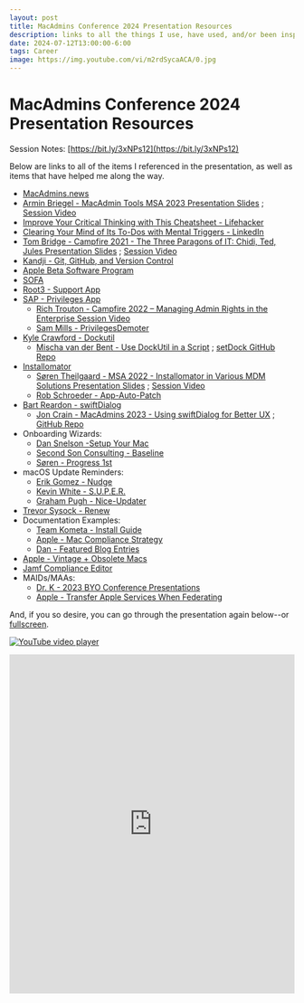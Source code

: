 ```yaml
---
layout: post
title: MacAdmins Conference 2024 Presentation Resources
description: links to all the things I use, have used, and/or been inspired by in my career
date: 2024-07-12T13:00:00-6:00
tags: Career
image: https://img.youtube.com/vi/m2rdSycaACA/0.jpg
---
```

# MacAdmins Conference 2024 Presentation Resources

Session Notes: [https://bit.ly/3xNPs12](https://bit.ly/3xNPs12)

Below are links to all of the items I referenced in the presentation, as well as items that have helped me along the way.

- [MacAdmins.news](https://macadmins.news)
- [Armin Briegel - MacAdmin Tools MSA 2023 Presentation Slides](https://docs.macsysadmin.se/2023/pdf/day4session3.pdf) ; [Session Video](https://docs.macsysadmin.se/2023/video_h265/Day4Session3.mp4)
- [Improve Your Critical Thinking with This Cheatsheet - Lifehacker](https://web.archive.org/web/20230912154712/https:/lifehacker.com/improve-your-critical-thinking-with-this-cheatsheet-1843678157)
- [Clearing Your Mind of Its To-Dos with Mental Triggers - LinkedIn](https://www.linkedin.com/learning/time-management-fundamentals-14548057/clearing-your-mind-of-its-to-dos-with-mental-triggers)
- [Tom Bridge - Campfire 2021 - The Three Paragons of IT: Chidi, Ted, Jules Presentation Slides](https://tombridge.com/2021/07/08/the-three-paragons-of-it-chidi-ted-jules/) ; [Session Video](https://www.youtube.com/embed/MAPRodESB-0)
- [Kandji - Git, GitHub, and Version Control](https://blog.kandji.io/git-github-and-version-control)
- [Apple Beta Software Program](https://beta.apple.com/it)
- [SOFA](http://sofa.macadmins.io/)
- [Root3 - Support App](https://github.com/root3nl/SupportApp)
- [SAP - Privileges App](https://github.com/SAP/macOS-enterprise-privileges)
  - [Rich Trouton - Campfire 2022 – Managing Admin Rights in the Enterprise Session Video](https://www.youtube.com/embed/f77k5Upvwws)
  - [Sam Mills - PrivilegesDemoter](https://github.com/sgmills/PrivilegesDemoter)
- [Kyle Crawford - Dockutil](https://github.com/kcrawford/dockutil)
   - [Mischa van der Bent - Use DockUtil in a Script](https://appleshare.it/posts/use-dockutil-in-a-script/) ; [setDock GitHub Repo](https://github.com/mvdbent/setDock)
- [Installomator](https://github.com/installomator/installomator)
   - [Søren Theilgaard - MSA 2022 - Installomator in Various MDM Solutions Presentation Slides](https://docs.macsysadmin.se/2022/pdf/MSA22_SorenTheilgaard.pdf) ; [Session Video](https://docs.macsysadmin.se/2022/video/day3session2.mp4)
   - [Rob Schroeder - App-Auto-Patch](https://github.com/robjschroeder/App-Auto-Patch)
- [Bart Reardon - swiftDialog](http://github.com/swiftDialog/swiftDialog/)
  - [Jon Crain - MacAdmins 2023 - Using swiftDialog for Better UX](https://www.youtube.com/embed/QtWNBn76LQM) ; [GitHub Repo](https://github.com/joncrain/swiftdialog-psu)
- Onboarding Wizards:
  - [Dan Snelson -Setup Your Mac](https://snelson.us/sym)
  - [Second Son Consulting - Baseline](https://github.com/SecondSonConsulting/Baseline)
  - [Søren - Progress 1st](https://github.com/Installomator/Installomator/blob/main/MDM/Progress%201st%20swiftDialog.sh)
- macOS Update Reminders:
  - [Erik Gomez - Nudge](https://github.com/macadmins/nudge)
  - [Kevin White - S.U.P.E.R.](https://github.com/Macjutsu/super)
  - [Graham Pugh - Nice-Updater](https://github.com/grahampugh/nice-updater)
- [Trevor Sysock - Renew](https://github.com/SecondSonConsulting/renew)
- Documentation Examples:
  - [Team Kometa - Install Guide](https://kometa.wiki/en/latest/kometa/install/local/)
  - [Apple - Mac Compliance Strategy](https://it-training.apple.com/tutorials/apt-deployment#developing-your-mac-compliance-strategy)
  - [Dan - Featured Blog Entries](https://snelson.us/featured/)
- [Apple - Vintage + Obsolete Macs](https://support.apple.com/en-us/102772)
- [Jamf Compliance Editor](https://trusted.jamf.com/docs/establishing-compliance-baselines)
- MAIDs/MAAs:
  - [Dr. K - 2023 BYO Conference Presentations](https://www.modtitan.com/2023/10/resources-from-this-falls-byo.html)
  - [Apple - Transfer Apple Services When Federating](https://support.apple.com/guide/apple-business-manager/transfer-apple-services-when-federating-axm6603d9206/web)

And, if you so desire, you can go through the presentation again below--or [fullscreen](https://bigdoodr.github.io/ActiveUpdateCycleWebPage).

[![YouTube video player](https://img.youtube.com/vi/m2rdSycaACA/0.jpg)](https://www.youtube.com/embed/m2rdSycaACA?si=FxRziqh-eQW6JPn6)

<iframe src="https://bigdoodr.github.io/ActiveUpdateCycleWebPage" width="100%" height="600px" style="border:none;"></iframe>